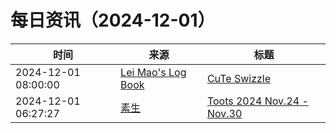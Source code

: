 ﻿# 每日资讯（2024-12-01）

|时间|来源|标题|
|---|---|---|
|2024-12-01 08:00:00|[Lei Mao's Log Book](https://leimao.github.io/atom.xml)|[CuTe Swizzle](https://leimao.github.io/blog/CuTe-Swizzle/)|
|2024-12-01 06:27:27|[素生](http://z.arlmy.me/atom.xml)|[Toots 2024 Nov.24 - Nov.30](http://z.arlmy.me/posts/MastodonArchives/2024/MastodonTootsArchives_20241130/)|
